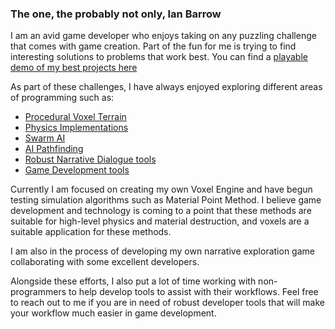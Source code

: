 ### The one, the probably not only, Ian Barrow

I am an avid game developer who enjoys taking on any puzzling challenge that comes with game creation.
Part of the fun for me is trying to find interesting solutions to problems that work best.
You can find a [playable demo of my best projects here](https://banananaman91.itch.io/graduate-portfolio)

As part of these challenges, I have always enjoyed exploring different areas of programming such as:
 - [Procedural Voxel Terrain](https://github.com/Banananaman91/UnityVoxel)
 - [Physics Implementations](https://github.com/Banananaman91/UnityMPM)
 - [Swarm AI](https://github.com/Banananaman91/ScriptableBoids)
 - [AI Pathfinding](https://github.com/Banananaman91/Other-Dimension/blob/development/Other%20Dimension/Assets/Scripts/PathFinding/PathFinder.cs)
 - [Robust Narrative Dialogue tools](https://github.com/Banananaman91/ScriptableDialogueSystem)
 - [Game Development tools](https://github.com/Banananaman91/ProceduralWeaponGenerator)

Currently I am focused on creating my own Voxel Engine and have begun testing simulation algorithms such as Material Point Method.
I believe game development and technology is coming to a point that these methods are suitable for high-level physics and material destruction, and voxels are a suitable application for these methods.

I am also in the process of developing my own narrative exploration game collaborating with some excellent developers.

Alongside these efforts, I also put a lot of time working with non-programmers to help develop tools to assist with their workflows. Feel free to reach out to me if you are in need of robust developer tools that will make your workflow much easier in game development.
